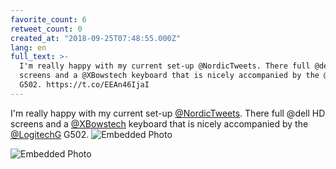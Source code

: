 ```yaml
---
favorite_count: 6
retweet_count: 0
created_at: "2018-09-25T07:48:55.000Z"
lang: en
full_text: >-
  I'm really happy with my current set-up @NordicTweets. There full @dell HD
  screens and a @XBowstech keyboard that is nicely accompanied by the @LogitechG
  G502. https://t.co/EEAn46IjaI
---
```


I'm really happy with my current set-up
[@NordicTweets](https://twitter.com/NordicTweets). There full @dell HD screens
and a [@XBowstech](https://twitter.com/XBowstech) keyboard that is nicely
accompanied by the [@LogitechG](https://twitter.com/LogitechG) G502.
![Embedded Photo](https://twitter-media-coderbyheart.s3.eu-north-1.amazonaws.com/1044493940215484416-Dn7JrOHXkAAuD6L.jpg)

![Embedded Photo](https://twitter-media-coderbyheart.s3.eu-north-1.amazonaws.com/1044493940215484416-Dn7JsNfXcAAu8w8.jpg)

